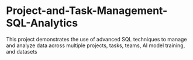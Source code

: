 # Project-and-Task-Management-SQL-Analytics
This project demonstrates the use of advanced SQL techniques to manage and analyze data across multiple projects, tasks, teams, AI model training, and datasets
